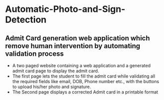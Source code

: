 # Automatic-Photo-and-Sign-Detection
## Admit Card generation web application which remove human intervention by automating validation process


* A two paged website containing a web application and a
generated admit card page to display the admit card.
* The first page lets the student to fill the admit card while validating all the
required fields like email, DOB, Phone number etc., with the
buttons to upload his/her photo and signature.
* The Second page displays a corrected Admit card in a printable format

